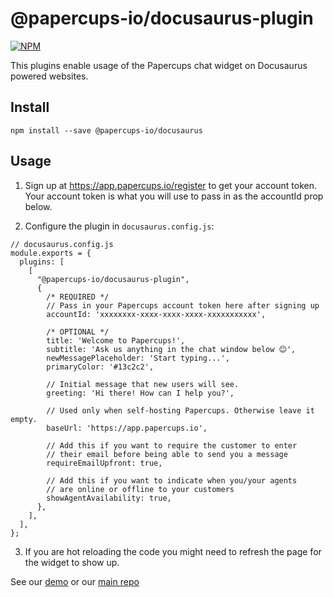 # @papercups-io/docusaurus-plugin

[![NPM](https://img.shields.io/npm/v/@papercups-io/docusaurus-plugin.svg)](https://www.npmjs.com/package/@papercups-io/docusaurus-plugin)

This plugins enable usage of the Papercups chat widget on Docusaurus powered websites.

## Install

```
npm install --save @papercups-io/docusaurus
```

## Usage

1. Sign up at https://app.papercups.io/register to get your account token. Your account token is what you will use to pass in as the accountId prop below.

2. Configure the plugin in `docusaurus.config.js`:

```
// docusaurus.config.js
module.exports = {
  plugins: [
    [
      "@papercups-io/docusaurus-plugin",
      {
        /* REQUIRED */
        // Pass in your Papercups account token here after signing up
        accountId: 'xxxxxxxx-xxxx-xxxx-xxxx-xxxxxxxxxxx',

        /* OPTIONAL */
        title: 'Welcome to Papercups!',
        subtitle: 'Ask us anything in the chat window below 😊',
        newMessagePlaceholder: 'Start typing...',
        primaryColor: '#13c2c2',

        // Initial message that new users will see.
        greeting: 'Hi there! How can I help you?',

        // Used only when self-hosting Papercups. Otherwise leave it empty.
        baseUrl: 'https://app.papercups.io',

        // Add this if you want to require the customer to enter
        // their email before being able to send you a message
        requireEmailUpfront: true,

        // Add this if you want to indicate when you/your agents
        // are online or offline to your customers
        showAgentAvailability: true,
      },
    ],
  ],
};
```

3. If you are hot reloading the code you might need to refresh the page for the widget to show up.

See our [demo](http://app.papercups.io/demo) or our [main repo](https://github.com/papercups-io/papercups)
